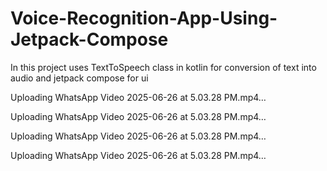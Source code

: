 # Voice-Recognition-App-Using-Jetpack-Compose

In this project uses TextToSpeech class in kotlin for conversion of text into audio  and jetpack compose for ui



Uploading WhatsApp Video 2025-06-26 at 5.03.28 PM.mp4…



Uploading WhatsApp Video 2025-06-26 at 5.03.28 PM.mp4…



Uploading WhatsApp Video 2025-06-26 at 5.03.28 PM.mp4…



Uploading WhatsApp Video 2025-06-26 at 5.03.28 PM.mp4…


